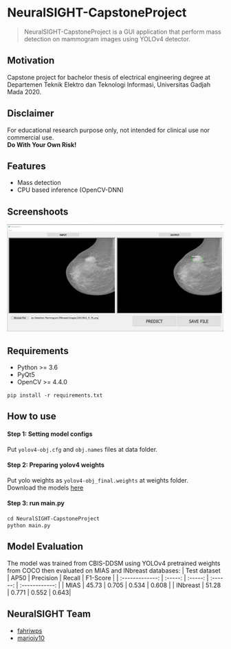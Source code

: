 # NeuralSIGHT-CapstoneProject
> NeuralSIGHT-CapstoneProject is a GUI application that perform mass detection on mammogram images using YOLOv4 detector. 

## Motivation
Capstone project for bachelor thesis of electrical engineering degree at Departemen Teknik Elektro dan Teknologi Informasi, Universitas Gadjah Mada 2020.

## Disclaimer
For educational research purpose only, not intended for clinical use nor commercial use. <br/>
**Do With Your Own Risk!**

## Features
* Mass detection
* CPU based inference (OpenCV-DNN)

## Screenshoots
![results](screenshoots/results.png)

## Requirements
* Python >= 3.6
* PyQt5
* OpenCV >= 4.4.0
```
pip install -r requirements.txt
```

## How to use
#### Step 1: Setting model configs
Put `yolov4-obj.cfg` and `obj.names` files at data folder.

#### Step 2: Preparing yolov4 weights
Put yolo weights as `yolov4-obj_final.weights` at weights folder.<br/>
Download the models [here]()

#### Step 3: run main.py
```
cd NeuralSIGHT-CapstoneProject
python main.py
```

## Model Evaluation
The model was trained from CBIS-DDSM using YOLOv4 pretrained weights from COCO then evaluated on MIAS and INbreast databases:
|    Test dataset    |  AP50  | Precision | Recall | F1-Score |
| :-------------: | :-----: | :-----: | :------: | :------------: |
| MIAS | 45.73 | 0.705 | 0.534 | 0.608 |
| INbreast | 51.28 | 0.771 | 0.552 | 0.643| 

## NeuralSIGHT Team
* [fahriwps](https://github.com/fahriwps)
* [mariojy10](https://github.com/mariojy10)




